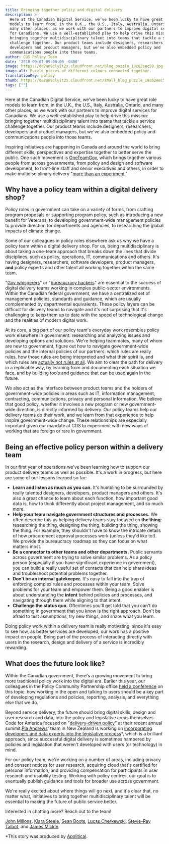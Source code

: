 ```yaml
---
title: Bringing together policy and digital delivery
description: >-
  Here at the Canadian Digital Service, we’ve been lucky to have great role
  models to learn from, in the U.K., the U.S., Italy, Australia, Ontario, and
  many other places, as we work with our partners to improve digital services
  for Canadians. We use a well-established play to help drive this mission:
  bringing together multidisciplinary talent into teams that tackle a service
  challenge together. Our product teams include designers, researchers,
  developers and product managers, but we’ve also embedded policy and
  communications people into those teams.
author: CDS Policy Team
date: '2018-09-07 09:00:00 -0400'
image: https://de2an9clyit2x.cloudfront.net/blog_puzzle_19c62eec59.jpg
image-alt: Puzzle pieces of different colours connected together.
translationKey: policy
thumb: https://de2an9clyit2x.cloudfront.net/small_blog_puzzle_19c62eec59.jpg
tags: [""]
---
```

Here at the Canadian Digital Service, we've been lucky to have great role models to learn from, in the U.K., the U.S., Italy, Australia, Ontario, and many other places, as we work with our partners to improve digital services for Canadians. We use a well-established play to help drive this mission: bringing together multidisciplinary talent into teams that tackle a service challenge together. Our product teams include designers, researchers, developers and product managers, but we've also embedded policy and communications people into those teams.

Inspiring initiatives are happening in Canada and around the world to bring different skills, perspectives and expertise together to better serve the public. One such movement is [OneTeamGov](https://www.oneteamgov.uk/), which brings together various people from across governments, from policy and design and software development, to front-line staff and senior executives and others, in order to make multidisciplinary delivery "[more than an experiment](https://medium.com/@kcollingwood/what-people-told-us-government-policy-and-service-design-event-c5596b7c8953)."

## Why have a policy team within a digital delivery shop?

Policy roles in government can take on a variety of forms, from crafting program proposals or supporting program policy, such as introducing a new benefit for Veterans, to developing government-wide management policies to provide direction for departments and agencies, to researching the global impacts of climate change.

Some of our colleagues in policy roles elsewhere ask us why we have a policy team within a digital delivery shop. For us, being multidisciplinary is about taking a one-team approach that breaks down the lines that divide disciplines, such as policy, operations, IT, communications and others. It's having designers, researchers, software developers, product managers, **and** policy experts and other talent all working together within the same team.

"[Gov whisperers](https://twitter.com/LouiseDowne/status/990925890245808128)" or "[bureaucracy hackers](https://handbook.18f.gov/history-and-values/#hacking-bureaucracy)" are essential to the success of digital delivery teams working in complex public-sector environments. Within the Canadian federal government, we have a centralized set of management policies, standards and guidance, which are usually complemented by departmental equivalents. These policy layers can be difficult for delivery teams to navigate and it's not surprising that it's challenging to keep them up to date with the speed of technological change and the realities of modern digital work.

At its core, a big part of our policy team's everyday work resembles policy work elsewhere in government: researching and analyzing issues and developing options and solutions. We're helping teammates, many of whom are new to government, figure out how to navigate government-wide policies and the internal policies of our partners: which rules are really rules, how those rules are being interpreted and what their spirit is, and which rules are [actually not rules at all](https://www.nextgov.com/cio-briefing/2015/03/meet-digital-service-guru-whos-helping-new-recruits-navigate-federal-bureaucracy/107148/). We aim to clear the path for delivery in a replicable way, by learning from and documenting each situation we face, and by building tools and guidance that can be used again in the future.

We also act as the interface between product teams and the holders of government-wide policies in areas such as IT, information management, contracting, communications, privacy and personal information. We believe that good policy, whether it involves a new program or new government-wide direction, is directly informed by delivery. Our policy teams help our delivery teams do their work, and we learn from that experience to help inspire government-wide change. These relationships are especially important given our mandate at CDS to experiment with new ways of working that are foreign or rare in government.

## Being an effective policy person within a delivery team

In our first year of operations we've been learning how to support our product delivery teams as well as possible. It's a work in progress, but here are some of our lessons learned so far:

*   **Learn and listen as much as you can.** It's humbling to be surrounded by really talented designers, developers, product managers and others. It's also a great chance to learn about each function, how important good data is, how to think differently about project management, and so much more.
*   **Help your team navigate government structures and processes.** We often describe this as helping delivery teams stay focused on **the thing**: researching the thing, designing the thing, building the thing, showing the thing. For example, they shouldn't have to know the intricate details of how procurement approval processes work (unless they'd like to!). We provide the bureaucracy roadmap so they can focus on what matters most.
*   **Be a connector to other teams and other departments.** Public servants across government are trying to solve similar problems. As a policy person (especially if you have significant experience in government), you can build a really useful set of contacts that can help share ideas and troubleshoot potential problems together.
*   **Don't be an internal gatekeeper.** It's easy to fall into the trap of enforcing complex rules and processes within your team. Solve problems for your team and empower them. Being a good enabler is about understanding the **intent** behind policies and processes, and navigating through them while aligning to that intent.
*   **Challenge the status quo.** Oftentimes you'll get told that you can't do something in government that you know is the right approach. Don't be afraid to test assumptions, try new things, and share what you learn.

Doing policy work within a delivery team is really motivating, since it's easy to see how, as better services are developed, our work has a positive impact on people. Being part of the process of interacting directly with users in the research, design and delivery of a service is incredibly rewarding.

## What does the future look like?

Within the Canadian government, there's a growing movement to bring more traditional policy work into the digital era. Earlier this year, our colleagues in the Policy Community Partnership office [held a conference](https://policomm-commpoli.gccollab.ca) on this topic: how working in the open and talking to users should be a key part of developing regulations and policies, reporting, analysis, and everything else that we do.

Beyond service delivery, the future should bring digital skills, design and user research and data, into the policy and legislative areas themselves. Code for America focused on "[delivery-driven policy](https://medium.com/code-for-america/delivery-driven-government-67e698c57c7b)" at their recent annual summit.[Pia Andrews](https://twitter.com/piawaugh)' team in New Zealand is working on [incorporating developers and data experts into the legislative process](https://apolitical.co/solution_article/new-zealand-explores-machine-readable-laws-to-transform-government/)*, which is a brilliant approach, since successful digital delivery is sometimes hampered by policies and legislation that weren't developed with users (or technology) in mind.

For our policy team, we're working on a number of areas, including privacy and consent notices for user research, acquiring cloud that's certified for personal information, and providing compensation for participants in user research and usability testing. Working with policy centres, our goal is to eventually publish guidance and tools for broader use across government.

We're really excited about where things will go next, and it's clear that, no matter what, initiatives to bring together multidisciplinary talent will be essential to making the future of public service better.

Interested in chatting more? Reach out to the team!

[John Millons](https://twitter.com/JohnMillons), [Klara Steele](mailto:Klara.Steele@tbs-sct.gc.ca), [Sean Boots](https://twitter.com/sboots), [Lucas Cherkewski](https://twitter.com/lchski), [Stevie-Ray Talbot](https://twitter.com/StevieRayTalbot), and [James Mickle](https://twitter.com/james_mickle).

*This story was produced by [Apolitical](https://apolitical.co/).

